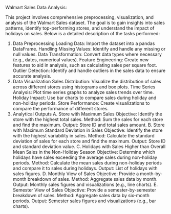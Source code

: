 Walmart Sales Data Analysis:

This project involves comprehensive preprocessing, visualization, and analysis of the Walmart Sales dataset. The goal is to gain insights into sales patterns, identify top-performing stores, and understand the impact of holidays on sales. Below is a detailed description of the tasks performed:

1. Data Preprocessing
Loading Data: Import the dataset into a pandas DataFrame.
Handling Missing Values: Identify and handle any missing or null values.
Data Transformation: Convert data types where necessary (e.g., dates, numerical values).
Feature Engineering: Create new features to aid in analysis, such as calculating sales per square foot.
Outlier Detection: Identify and handle outliers in the sales data to ensure accurate analysis.
2. Data Visualization
Sales Distribution: Visualize the distribution of sales across different stores using histograms and box plots.
Time Series Analysis: Plot time series graphs to analyze sales trends over time.
Holiday Impact: Use bar charts to compare sales during holiday and non-holiday periods.
Store Performance: Create visualizations to compare the performance of different stores.
3. Analytical Outputs
A. Store with Maximum Sales
Objective: Identify the store with the highest total sales.
Method: Sum the sales for each store and find the maximum.
Output: Store ID and total sales amount.
B. Store with Maximum Standard Deviation in Sales
Objective: Identify the store with the highest variability in sales.
Method: Calculate the standard deviation of sales for each store and find the maximum.
Output: Store ID and standard deviation value.
C. Holidays with Sales Higher than Overall Mean Sales in the Non-Holiday Season
Objective: Determine which holidays have sales exceeding the average sales during non-holiday periods.
Method: Calculate the mean sales during non-holiday periods and compare it to sales during holidays.
Output: List of holidays with sales figures.
D. Monthly View of Sales
Objective: Provide a month-by-month breakdown of sales.
Method: Aggregate sales data by month.
Output: Monthly sales figures and visualizations (e.g., line charts).
E. Semester View of Sales
Objective: Provide a semester-by-semester breakdown of sales.
Method: Aggregate sales data by six-month periods.
Output: Semester sales figures and visualizations (e.g., bar charts).
